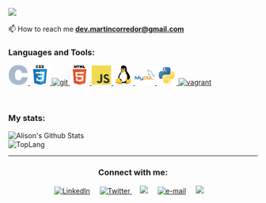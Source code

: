 ![](https://github.com/martincorredor/martincorredor/blob/main/yellow%20and%20Cyan%20Futuristic%20Neon%20E-sports%20YouTube%20Intro.gif)

📫 How to reach me **dev.martincorredor@gmail.com**

<h3 align="left">Languages and Tools:</h3>
<p align="left"> <a href="https://www.cprogramming.com/" target="_blank"> <img src="https://raw.githubusercontent.com/devicons/devicon/master/icons/c/c-original.svg" alt="c" width="40" height="40"/> </a> <a href="https://www.w3schools.com/css/" target="_blank"> <img src="https://raw.githubusercontent.com/devicons/devicon/master/icons/css3/css3-original-wordmark.svg" alt="css3" width="40" height="40"/> </a> <a href="https://git-scm.com/" target="_blank"> <img src="https://www.vectorlogo.zone/logos/git-scm/git-scm-icon.svg" alt="git" width="40" height="40"/> </a> <a href="https://www.w3.org/html/" target="_blank"> <img src="https://raw.githubusercontent.com/devicons/devicon/master/icons/html5/html5-original-wordmark.svg" alt="html5" width="40" height="40"/> </a> <a href="https://developer.mozilla.org/en-US/docs/Web/JavaScript" target="_blank"> <img src="https://raw.githubusercontent.com/devicons/devicon/master/icons/javascript/javascript-original.svg" alt="javascript" width="40" height="40"/> </a> <a href="https://www.linux.org/" target="_blank"> <img src="https://raw.githubusercontent.com/devicons/devicon/master/icons/linux/linux-original.svg" alt="linux" width="40" height="40"/> </a> <a href="https://www.mysql.com/" target="_blank"> <img src="https://raw.githubusercontent.com/devicons/devicon/master/icons/mysql/mysql-original-wordmark.svg" alt="mysql" width="40" height="40"/> </a> <a href="https://www.python.org" target="_blank"> <img src="https://raw.githubusercontent.com/devicons/devicon/master/icons/python/python-original.svg" alt="python" width="40" height="40"/> </a><a href="https://www.vagrantup.com/" target="_blank"> <img src="https://www.vectorlogo.zone/logos/vagrantup/vagrantup-icon.svg" alt="vagrant" width="40" height="40"/> </a> </p>

<br/> </p>
<h3>My stats:</h3>
<a><img width="432" img align="left" alt="Alison's Github Stats" src="https://github-readme-stats.vercel.app/api?username=martincorredor&show_icons=true&theme=gotham" class="responsive" />
</a><a><img width="400" img align="center" alt="TopLang" src="https://github-readme-stats.vercel.app/api/top-langs/?username=martincorredor&layout=compact&hide=html&theme=gotham" class="responsive"/></a>
<br/> </p>
<hr>
<h3 align="center">Connect with me:</h3>
<p align="center">
    <!-- linkedin -->
    <a href="https://linkedin.com/in/martin corredor"><img src="https://cdn4.iconfinder.com/data/icons/social-messaging-ui-color-shapes-2-free/128/social-linkedin-circle-512.png" width="40px" alt="LinkedIn"></a> &nbsp; &nbsp;
    <!-- twitter -->
    <a href="https://twitter.com/richi_corredor"><img src="https://webtus.net/wp-content/uploads/2016/05/Icon-Twitter.png" width="40px" alt="Twitter"> </a> &nbsp; &nbsp;
    <!-- Codepen -->
    <a href="https://codepen.io/martin-corredor" target="blank"><img src="https://img.icons8.com/ios-filled/50/26e07f/codepen.png"/></a> &nbsp; &nbsp;
    <!-- gmail-->
    <a href="mailto:dev.martincorredor@gmail.com"><img src="https://i.pinimg.com/originals/84/7c/08/847c083cc09040091439e3c05d1fedde.png" width="40px" alt="e-mail"></a> &nbsp; &nbsp;
  <!-- medium -->
    <a href="https://medium.com/@dev.martincorredor"><img src="https://img.icons8.com/ios-filled/50/4a90e2/medium-monogram--v1.png"/></a> &nbsp; &nbsp;
</p>
